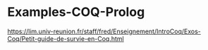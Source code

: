 # Examples-COQ-Prolog

https://lim.univ-reunion.fr/staff/fred/Enseignement/IntroCoq/Exos-Coq/Petit-guide-de-survie-en-Coq.html
